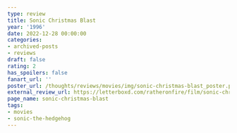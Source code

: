 ```yaml
---
type: review
title: Sonic Christmas Blast
year: '1996'
date: 2022-12-28 00:00:00
categories:
- archived-posts
- reviews
draft: false
rating: 2
has_spoilers: false
fanart_url: ''
poster_url: /thoughts/reviews/movies/img/sonic-christmas-blast_poster.png
external_review_url: https://letterboxd.com/ratheronfire/film/sonic-christmas-blast/
page_name: sonic-christmas-blast
tags:
- movies
- sonic-the-hedgehog
---
```


